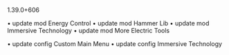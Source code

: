 1.39.0+606

• update mod Energy Control
• update mod Hammer Lib
• update mod Immersive Technology
• update mod More Electric Tools

• update config Custom Main Menu
• update config Immersive Technology
